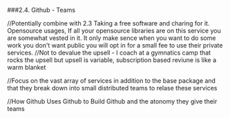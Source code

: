 ###2.4. Github - Teams


//Potentially combine with 2.3
Taking a free software and charing for it.
Opensource usages,
If all your opensource libraries are on this service you are somewhat vested in it.
It only make sence when you want to do some work you don't want public you will opt in for a small fee to use their private services.
//Not to devalue the upsell -  I coach at a gymnatics camp that rocks the upsell but upsell is variable, subscription based reviune is like a warm blanket


//Focus on the vast array of services in addition to the base package and that they break down into small distributed teams to relase these services

//How Github Uses Github to Build Github and the atonomy they give their teams
